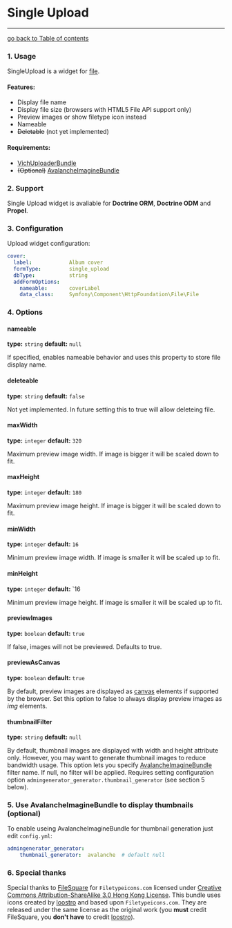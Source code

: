 # Single Upload
---------------------------------------

[go back to Table of contents][back-to-index]

[back-to-index]: https://github.com/symfony2admingenerator/AdmingeneratorGeneratorBundle/blob/master/Resources/doc/documentation.md#5-form-extensions

### 1. Usage

SingleUpload is a widget for [file](http://symfony.com/doc/current/reference/forms/types/file.html).

#### Features:

* Display file name
* Display file size (browsers with HTML5 File API support only)
* Preview images or show filetype icon instead
* Nameable
* ~~Deletable~~ (not yet implemented)

#### Requirements:

* [VichUploaderBundle](https://github.com/dustin10/VichUploaderBundle)
* ~~(Optional)~~ [AvalancheImagineBundle](https://github.com/avalanche123/AvalancheImagineBundle)

### 2. Support

Single Upload widget is avaliable for **Doctrine ORM**, **Doctrine ODM** and **Propel**.

### 3. Configuration

Upload widget configuration:

```yaml
cover:
  label:            Album cover
  formType:         single_upload
  dbType:           string
  addFormOptions:
    nameable:       coverLabel
    data_class:     Symfony\Component\HttpFoundation\File\File
```

### 4. Options

#### nameable

**type:** `string` **default:** `null`

If specified, enables nameable behavior and uses this property to store file display name.

#### deleteable

**type:** `string` **default:** `false`

Not yet implemented. In future setting this to true will allow deleteing file.

#### maxWidth

**type:** `integer` **default:** `320`

Maximum preview image width. If image is bigger it will be scaled down to fit.

#### maxHeight

**type:** `integer` **default:** `180`

Maximum preview image height. If image is bigger it will be scaled down to fit.

#### minWidth

**type:** `integer` **default:** `16`

Minimum preview image width. If image is smaller it will be scaled up to fit.

#### minHeight

**type:** `integer` **default:** `16

Minimum preview image height. If image is smaller it will be scaled up to fit.

#### previewImages

**type:** `boolean` **default:** `true`

If false, images will not be previewed. Defaults to true.

#### previewAsCanvas

**type:** `boolean` **default:** `true`

By default, preview images are displayed as [canvas](https://developer.mozilla.org/en/HTML/canvas) elements if supported by the browser.
Set this option to false to always display preview images as *img* elements.

#### thumbnailFilter

**type:** `string` **default:** `null`

By default, thumbnail images are displayed with width and height attribute only. However, you may want to generate thumbnail images to reduce bandwidth usage. This option lets you specify [AvalancheImagineBundle](https://github.com/avalanche123/AvalancheImagineBundle) filter name.
If null, no filter will be applied. Requires setting configuration option `admingenerator_generator.thumbnail_generator` (see section 5 below).

### 5. Use AvalancheImagineBundle to display thumbnails (optional)

To enable useing AvalancheImagineBundle for thumbnail generation just edit `config.yml`:

```yaml
admingenerator_generator:
    thumbnail_generator:  avalanche  # default null
```

### 6. Special thanks

Special thanks to [FileSquare](http://www.filesq.com)  for `Filetypeicons.com` licensed under [Creative Commons Attribution-ShareAlike 3.0 Hong Kong License](http://creativecommons.org/licenses/by-sa/3.0/hk/). 
This bundle uses icons created by [loostro](https://github.com/loostro) and based upon `Filetypeicons.com`. They are released under the same license as the original work (you **must** credit FileSquare, you **don't have** to credit [loostro](https://github.com/loostro)).
